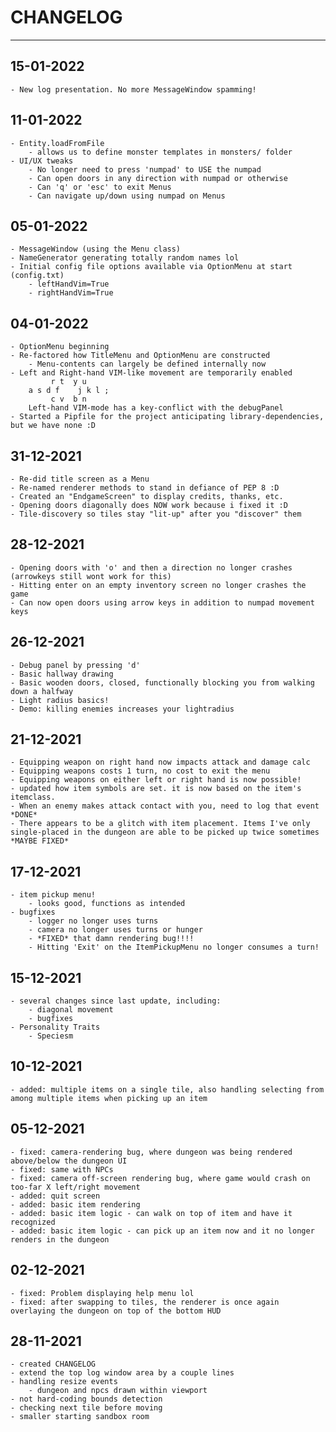 
# CHANGELOG

-----

## 15-01-2022
    - New log presentation. No more MessageWindow spamming!

## 11-01-2022
    - Entity.loadFromFile
        - allows us to define monster templates in monsters/ folder
    - UI/UX tweaks
        - No longer need to press 'numpad' to USE the numpad
        - Can open doors in any direction with numpad or otherwise
        - Can 'q' or 'esc' to exit Menus
        - Can navigate up/down using numpad on Menus 

## 05-01-2022
    - MessageWindow (using the Menu class)
    - NameGenerator generating totally random names lol
    - Initial config file options available via OptionMenu at start (config.txt)
        - leftHandVim=True
        - rightHandVim=True

## 04-01-2022
    - OptionMenu beginning
    - Re-factored how TitleMenu and OptionMenu are constructed
        - Menu-contents can largely be defined internally now
    - Left and Right-hand VIM-like movement are temporarily enabled
             r t  y u
        a s d f    j k l ;
             c v  b n
        Left-hand VIM-mode has a key-conflict with the debugPanel
    - Started a Pipfile for the project anticipating library-dependencies, but we have none :D

## 31-12-2021
    - Re-did title screen as a Menu
    - Re-named renderer methods to stand in defiance of PEP 8 :D 
    - Created an "EndgameScreen" to display credits, thanks, etc.
    - Opening doors diagonally does NOW work because i fixed it :D 
    - Tile-discovery so tiles stay "lit-up" after you "discover" them

## 28-12-2021
    - Opening doors with 'o' and then a direction no longer crashes (arrowkeys still wont work for this)
    - Hitting enter on an empty inventory screen no longer crashes the game
    - Can now open doors using arrow keys in addition to numpad movement keys

## 26-12-2021
    - Debug panel by pressing 'd'
    - Basic hallway drawing
    - Basic wooden doors, closed, functionally blocking you from walking down a halfway
    - Light radius basics!
    - Demo: killing enemies increases your lightradius

## 21-12-2021
    - Equipping weapon on right hand now impacts attack and damage calc
    - Equipping weapons costs 1 turn, no cost to exit the menu
    - Equipping weapons on either left or right hand is now possible! 
    - updated how item symbols are set. it is now based on the item's itemclass.
    - When an enemy makes attack contact with you, need to log that event *DONE* 
    - There appears to be a glitch with item placement. Items I've only single-placed in the dungeon are able to be picked up twice sometimes *MAYBE FIXED*

## 17-12-2021
    - item pickup menu!
        - looks good, functions as intended
    - bugfixes
        - logger no longer uses turns
        - camera no longer uses turns or hunger
        - *FIXED* that damn rendering bug!!!!
        - Hitting 'Exit' on the ItemPickupMenu no longer consumes a turn!

## 15-12-2021
    - several changes since last update, including:
        - diagonal movement
        - bugfixes
    - Personality Traits
        - Speciesm 

## 10-12-2021
    - added: multiple items on a single tile, also handling selecting from among multiple items when picking up an item

## 05-12-2021
    - fixed: camera-rendering bug, where dungeon was being rendered above/below the dungeon UI
    - fixed: same with NPCs
    - fixed: camera off-screen rendering bug, where game would crash on too-far X left/right movement
    - added: quit screen
    - added: basic item rendering
    - added: basic item logic - can walk on top of item and have it recognized
    - added: basic item logic - can pick up an item now and it no longer renders in the dungeon

## 02-12-2021
    - fixed: Problem displaying help menu lol
    - fixed: after swapping to tiles, the renderer is once again overlaying the dungeon on top of the bottom HUD

## 28-11-2021
    - created CHANGELOG
    - extend the top log window area by a couple lines
    - handling resize events
        - dungeon and npcs drawn within viewport
    - not hard-coding bounds detection
    - checking next tile before moving
    - smaller starting sandbox room
